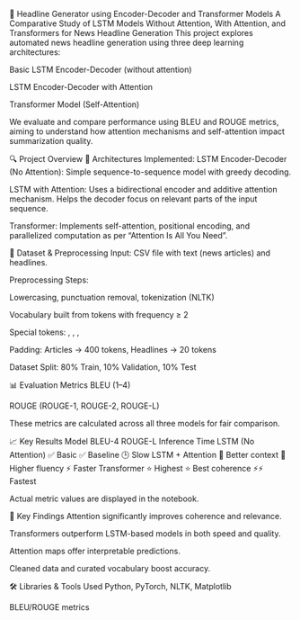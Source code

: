 📰 Headline Generator using Encoder-Decoder and Transformer Models
A Comparative Study of LSTM Models Without Attention, With Attention, and Transformers for News Headline Generation
This project explores automated news headline generation using three deep learning architectures:

Basic LSTM Encoder-Decoder (without attention)

LSTM Encoder-Decoder with Attention

Transformer Model (Self-Attention)

We evaluate and compare performance using BLEU and ROUGE metrics, aiming to understand how attention mechanisms and self-attention impact summarization quality.

🔍 Project Overview
🔧 Architectures Implemented:
LSTM Encoder-Decoder (No Attention):
Simple sequence-to-sequence model with greedy decoding.

LSTM with Attention:
Uses a bidirectional encoder and additive attention mechanism. Helps the decoder focus on relevant parts of the input sequence.

Transformer:
Implements self-attention, positional encoding, and parallelized computation as per “Attention Is All You Need”.

📂 Dataset & Preprocessing
Input: CSV file with text (news articles) and headlines.

Preprocessing Steps:

Lowercasing, punctuation removal, tokenization (NLTK)

Vocabulary built from tokens with frequency ≥ 2

Special tokens: <pad>, <sos>, <eos>, <unk>

Padding: Articles → 400 tokens, Headlines → 20 tokens

Dataset Split: 80% Train, 10% Validation, 10% Test

📊 Evaluation Metrics
BLEU (1–4)

ROUGE (ROUGE-1, ROUGE-2, ROUGE-L)

These metrics are calculated across all three models for fair comparison.

📈 Key Results
Model	BLEU-4	ROUGE-L	Inference Time
LSTM (No Attention)	✅ Basic	✅ Baseline	🕒 Slow
LSTM + Attention	🔼 Better context	🔼 Higher fluency	⚡ Faster
Transformer	⭐ Highest	⭐ Best coherence	⚡⚡ Fastest

Actual metric values are displayed in the notebook.

📌 Key Findings
Attention significantly improves coherence and relevance.

Transformers outperform LSTM-based models in both speed and quality.

Attention maps offer interpretable predictions.

Cleaned data and curated vocabulary boost accuracy.

🛠 Libraries & Tools Used
Python, PyTorch, NLTK, Matplotlib

BLEU/ROUGE metrics
